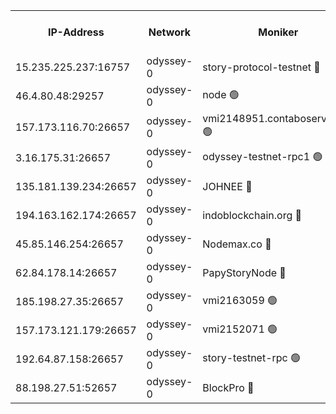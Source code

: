 


<table><tr><th>IP-Address</th><th>Network</th><th>Moniker</th><th>Latest Block Height</th><th>Earliest Block Height</th><th>Catching Up</th><th>Tx Index</th><th>Voting Power</th><th>Version</th><th>Scan Time</th></tr><tr><td>15.235.225.237:16757</td><td>odyssey-0</td><td>story-protocol-testnet 🔴</td><td>2878408</td><td>1</td><td>False</td><td>off</td><td>1913856007</td><td>0.38.12</td><td>2025-03-14T17:35:53.045170929UTC</td></tr><tr><td>46.4.80.48:29257</td><td>odyssey-0</td><td>node 🟢</td><td>2878408</td><td>1</td><td>False</td><td>on</td><td>0</td><td>0.38.12</td><td>2025-03-14T17:36:00.776693623UTC</td></tr><tr><td>157.173.116.70:26657</td><td>odyssey-0</td><td>vmi2148951.contaboserver.net 🟢</td><td>2878408</td><td>1</td><td>False</td><td>off</td><td>0</td><td>0.38.12</td><td>2025-03-14T17:36:05.255239320UTC</td></tr><tr><td>3.16.175.31:26657</td><td>odyssey-0</td><td>odyssey-testnet-rpc1 🟢</td><td>2878408</td><td>1</td><td>False</td><td>off</td><td>0</td><td>0.38.12</td><td>2025-03-14T17:36:11.250886565UTC</td></tr><tr><td>135.181.139.234:26657</td><td>odyssey-0</td><td>JOHNEE 🔴</td><td>2878408</td><td>351001</td><td>False</td><td>on</td><td>1251329000</td><td>0.38.12</td><td>2025-03-14T17:36:08.482269544UTC</td></tr><tr><td>194.163.162.174:26657</td><td>odyssey-0</td><td>indoblockchain.org 🔴</td><td>2878408</td><td>1023001</td><td>False</td><td>off</td><td>1225793583</td><td>0.38.12</td><td>2025-03-14T17:35:51.129040560UTC</td></tr><tr><td>45.85.146.254:26657</td><td>odyssey-0</td><td>Nodemax.co 🔴</td><td>2878408</td><td>1023001</td><td>False</td><td>off</td><td>1958977800</td><td>0.38.12</td><td>2025-03-14T17:35:53.435762182UTC</td></tr><tr><td>62.84.178.14:26657</td><td>odyssey-0</td><td>PapyStoryNode 🔴</td><td>2878408</td><td>1023001</td><td>False</td><td>off</td><td>2104320008</td><td>0.38.12</td><td>2025-03-14T17:36:08.105264981UTC</td></tr><tr><td>185.198.27.35:26657</td><td>odyssey-0</td><td>vmi2163059 🟢</td><td>1559034</td><td>1140001</td><td>False</td><td>off</td><td>0</td><td>0.38.12</td><td>2025-03-14T17:35:54.176636797UTC</td></tr><tr><td>157.173.121.179:26657</td><td>odyssey-0</td><td>vmi2152071 🟢</td><td>1737236</td><td>1140001</td><td>False</td><td>off</td><td>0</td><td>0.38.12</td><td>2025-03-14T17:36:10.505166968UTC</td></tr><tr><td>192.64.87.158:26657</td><td>odyssey-0</td><td>story-testnet-rpc 🟢</td><td>2878408</td><td>2068001</td><td>False</td><td>off</td><td>0</td><td>0.38.12</td><td>2025-03-14T17:35:59.212719458UTC</td></tr><tr><td>88.198.27.51:52657</td><td>odyssey-0</td><td>BlockPro 🔴</td><td>2878408</td><td>2474001</td><td>False</td><td>off</td><td>1939456111</td><td>0.38.12</td><td>2025-03-14T17:35:53.744682277UTC</td></tr></table>